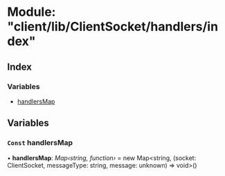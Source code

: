 
# Module: "client/lib/ClientSocket/handlers/index"

## Index

### Variables

* [handlersMap](_client_lib_clientsocket_handlers_index_.md#const-handlersmap)

## Variables

### <a id="const-handlersmap" name="const-handlersmap"></a> `Const` handlersMap

• **handlersMap**: *Map‹string, function›* = new Map<string, (socket: ClientSocket, messageType: string, message: unknown) => void>()
